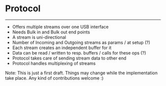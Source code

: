 # Protocol
--------------------
- Offers multiple streams over one USB interface
- Needs Bulk in and Bulk out end points
- A stream is uni-directional
- Number of Incoming and Outgoing streams as params / at setup (?)
- Each stream creates an independent buffer for it
- Data can be read / written to resp. buffers / calls for these ops (?)
- Protocol takes care of sending stream data to other end
- Protocol handles multiplexing of streams

Note: This is just  a first draft. Things may change while the implementation take place. 
Any kind of contributions welcome :)
